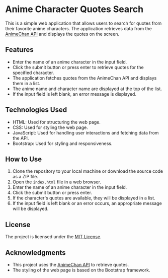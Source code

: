 # Anime Character Quotes Search

This is a simple web application that allows users to search for quotes from their favorite anime characters. The application retrieves data from the [AnimeChan API](https://animechan.vercel.app/api) and displays the quotes on the screen.

## Features

- Enter the name of an anime character in the input field.
- Click the submit button or press enter to retrieve quotes for the specified character.
- The application fetches quotes from the AnimeChan API and displays them in a list.
- The anime name and character name are displayed at the top of the list.
- If the input field is left blank, an error message is displayed.

## Technologies Used

- HTML: Used for structuring the web page.
- CSS: Used for styling the web page.
- JavaScript: Used for handling user interactions and fetching data from the API.
- Bootstrap: Used for styling and responsiveness.

## How to Use

1. Clone the repository to your local machine or download the source code as a ZIP file.
2. Open the `index.html` file in a web browser.
3. Enter the name of an anime character in the input field.
4. Click the submit button or press enter.
5. If the character's quotes are available, they will be displayed in a list.
6. If the input field is left blank or an error occurs, an appropriate message will be displayed.

## License

The project is licensed under the [MIT License](https://opensource.org/licenses/MIT).

## Acknowledgments

- This project uses the [AnimeChan API](https://animechan.vercel.app/api) to retrieve quotes.
- The styling of the web page is based on the Bootstrap framework.

